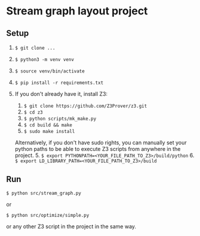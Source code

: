 # Stream graph layout project

## Setup

1. `$ git clone ...`
2. `$ python3 -m venv venv`
2. `$ source venv/bin/activate`
3. `$ pip install -r requirements.txt`
4. If you don't already have it, install Z3:
    1. `$ git clone https://github.com/Z3Prover/z3.git`
    2. `$ cd z3`
    3. `$ python scripts/mk_make.py`
    4. `$ cd build && make`
    5. `$ sudo make install`

    Alternatively, if you don't have sudo rights, you can manually set your python paths to be able to execute Z3 scripts from anywhere in the project.
    5. `$ export PYTHONPATH=<YOUR_FILE_PATH_TO_Z3>/build/python`
    6. `$ export LD_LIBRARY_PATH=<YOUR_FILE_PATH_TO_Z3>/build`

## Run

`$ python src/stream_graph.py`

or

`$ python src/optimize/simple.py`

or any other Z3 script in the project in the same way.
